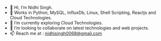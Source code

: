 - 👋 Hi, I’m Nidhi Singh.
- 👀 Works in Python, MySQL, InfluxDb, Linux, Shell Scripting, Reactjs and Cloud Technologies.
- 🌱 I’m currently exploring Cloud Technologies.
- 💞️ I’m looking to collaborate on latest technologies and web projects.
- 📫 Reach me at : nidhisingh0068@gmail.com

<!---
NidhiSingh0068/NidhiSingh0068 is a ✨ special ✨ repository because its `README.md` (this file) appears on your GitHub profile.
You can click the Preview link to take a look at your changes.
--->

